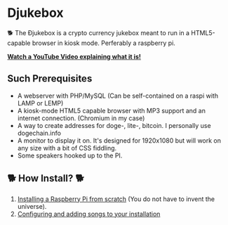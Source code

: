 # Djukebox
:dog2: The Ðjukebox is a crypto currency jukebox meant to run in a HTML5-capable browser in kiosk mode. Perferably a raspberry pi.

**[Watch a YouTube Video explaining what it is!](https://www.youtube.com/watch?v=4nG6K3qzE6g)**

## Such Prerequisites
* A webserver with PHP/MySQL (Can be self-contained on a raspi with LAMP or LEMP)
* A kiosk-mode HTML5 capable browser with MP3 support and an internet connection. (Chromium in my case)
* A way to create addresses for doge-, lite-, bitcoin. I personally use dogechain.info
* A monitor to display it on. It's designed for 1920x1080 but will work on any size with a bit of CSS fiddling.
* Some speakers hooked up to the PI.

## :dog2: How Install? :dog2:

1. [Installing a Raspberry Pi from scratch](https://github.com/Jasdoge/Djukebox/blob/master/setup_pi.md) (You do not have to invent the universe). 
2. [Configuring and adding songs to your installation](https://github.com/Jasdoge/Djukebox/blob/master/setup_config.md)
